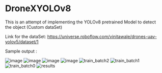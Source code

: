 # DroneXYOLOv8

This  is an attempt of implementing the YOLOv8 pretrained Model to detect the object (Custom dataSet)

Link for the dataSet: https://universe.roboflow.com/vinitawale/drones-uav-yolov5/dataset/1

Sample output : 

![image](https://user-images.githubusercontent.com/66254994/233115581-f06c493d-35e4-4817-9e5f-904808f4cf85.png)
![image](https://user-images.githubusercontent.com/66254994/233115088-56c1a54e-1377-4c2f-95c0-7df9151ac30b.png)
![image](https://user-images.githubusercontent.com/66254994/233115326-61588e3e-3ca1-4077-ad3e-e3638597a7b9.png)
![image](https://user-images.githubusercontent.com/66254994/233115432-724df6b2-54bb-4c06-9470-99997ef0420d.png)
![train_batch2](https://user-images.githubusercontent.com/66254994/233114600-4ef133ec-a619-46ab-b20d-00778377f052.jpg)
![train_batch1](https://user-images.githubusercontent.com/66254994/233114611-a5844530-5fd7-4106-9654-a102725c4355.jpg)
![train_batch0](https://user-images.githubusercontent.com/66254994/233114613-7d77cc5a-fd81-47cb-ab75-e678b2e03016.jpg)
![results](https://user-images.githubusercontent.com/66254994/233114614-9c4a53ef-0c02-4fbc-ba1e-fe6b6999740e.png)

